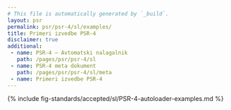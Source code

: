 ```yaml
---
# This file is automatically generated by `_build`.
layout: psr
permalink: psr/psr-4/sl/examples/
title: Primeri izvedbe PSR-4
disclaimer: true
additional:
 - name: PSR-4 — Avtomatski nalagalnik
   path: /pages/psr/psr-4/sl
 - name: PSR-4 meta dokument
   path: /pages/psr/psr-4/sl/meta
 - name: Primeri izvedbe PSR-4
---
```

{% include fig-standards/accepted/sl/PSR-4-autoloader-examples.md %}
